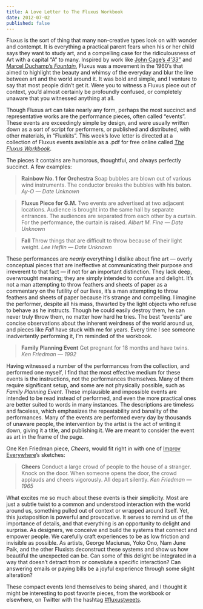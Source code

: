 ```yaml
---
title: A Love Letter to The Fluxus Workbook
date: 2012-07-02
published: false
---
```

Fluxus is the sort of thing that many non-creative types look on with wonder and contempt. It is everything a practical parent fears when his or her child says they want to study art, and a compelling case for the ridiculousness of Art with a capital “A” to many. Inspired by work like [John Cage’s _4’33”_](http://en.wikipedia.org/wiki/4%E2%80%B233%E2%80%B3) and [Marcel Duchamp’s _Fountain_](http://en.wikipedia.org/wiki/Fountain_(Duchamp)), Fluxus was a movement in the 1960’s that aimed to highlight the beauty and whimsy of the everyday and blur the line between art and the world around it. It was bold and simple, and I venture to say that most people didn’t get it. Were you to witness a Fluxus piece out of context, you’d almost certainly be profoundly confused, or completely unaware that you witnessed anything at all.

Though Fluxus art can take nearly any form, perhaps the most succinct and representative works are the performance pieces, often called “events”. These events are exceedingly simple by design, and were usually written down as a sort of script for performers, or published and distributed, with other materials, in “Fluxkits”. This week’s love letter is directed at a collection of Fluxus events available as a .pdf for free online called [_The Fluxus Workbook_](http://www.deluxxe.com/beat/fluxusworkbook.pdf).

The pieces it contains are humorous, thoughtful, and always perfectly succinct. A few examples:

>__Rainbow No. 1 for Orchestra__
Soap bubbles are blown out of various wind instruments. The conductor breaks the bubbles with his baton.
_Ay-O — Date Unknown_

>__Fluxus Piece for G.M.__
Two events are advertised at two adjacent locations. Audience is brought into the same hall by separate entrances. The audiences are separated from each other by a curtain. For the performance, the curtain is raised.
_Albert M. Fine — Date Unknown_

>__Fall__
Throw things that are difficult to throw because of their light weight.
_Lee Heflin — Date Unknown_

These performances are _nearly_ everything I dislike about fine art — overly conceptual pieces that are ineffective at communicating their purpose and irreverent to that fact — if not for an important distinction. They lack deep, overwrought meaning; they are simply intended to confuse and delight. It’s not a man attempting to throw feathers and sheets of paper as a commentary on the futility of our lives, it’s a man attempting to throw feathers and sheets of paper because it’s strange and compelling. I imagine the performer, despite all his mass, thwarted by the light objects who refuse to behave as he instructs. Though he could easily destroy them, he can never truly throw them, no matter how hard he tries. The best “events” are concise observations about the inherent weirdness of the world around us, and pieces like _Fall_ have stuck with me for years. Every time I see someone inadvertently performing it, I’m reminded of the workbook.

>__Family Planning Event__
Get pregnant for 18 months and have twins.
_Ken Friedman — 1992_

Having witnessed a number of the performances from the collection, and performed one myself, I find that the most effective medium for these events is the instructions, not the performances themselves. Many of them require significant setup, and some are not physically possible, such as _Family Planning Event_. These implausible and impossible events are intended to be read instead of performed, and even the more practical ones are better suited to words in many instances. The descriptions are timeless and faceless, which emphasizes the repeatability and banality of the performances. Many of the events are performed every day by thousands of unaware people, the intervention by the artist is the act of writing it down, giving it a title, and publishing it. We are meant to consider the event as art in the frame of the page.

One Ken Friedman piece, _Cheers_, would fit right in with one of [Improv Everywhere](http://improveverywhere.com/)’s sketches:

>__Cheers__
Conduct a large crowd of people to the house of a stranger. Knock on the door. When someone opens the door, the crowd applauds and cheers vigorously. All depart silently.
_Ken Friedman — 1965_

What excites me so much about these events is their simplicity. Most are just a subtle twist to a common and understood interaction with the world around us, something pulled out of context or wrapped around itself. Yet, this juxtaposition is powerful and provocative. It serves to remind us of the importance of details, and that everything is an opportunity to delight and surprise. As designers, we conceive and build the systems that connect and empower people. We carefully craft experiences to be as low friction and invisible as possible. As artists, George Maciunas, Yoko Ono, Nam June Paik, and the other Fluxists deconstruct these systems and show us how beautiful the unexpected can be. Can some of this delight be integrated in a way that doesn’t detract from or convolute a specific interaction? Can answering emails or paying bills be a joyful experience through some slight alteration?

These compact events lend themselves to being shared, and I thought it might be interesting to post favorite pieces, from the workbook or elsewhere, on Twitter with the hashtag [#fluxustweets](https://twitter.com/#!/search/realtime/%23fluxustweets).
